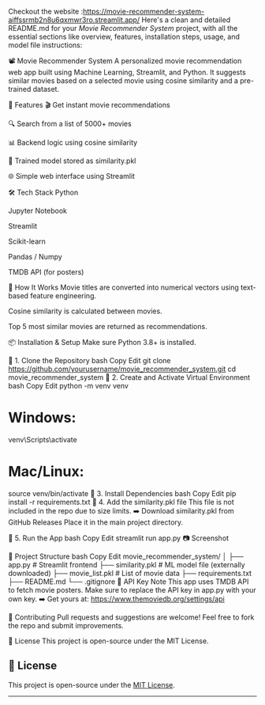 Checkout the website :https://movie-recommender-system-aiffssrmb2n8u6qxmwr3ro.streamlit.app/
Here's a clean and detailed README.md for your *Movie Recommender System* project, with all the essential sections like overview, features, installation steps, usage, and model file instructions:

📽️ Movie Recommender System
A personalized movie recommendation web app built using Machine Learning, Streamlit, and Python. It suggests similar movies based on a selected movie using cosine similarity and a pre-trained dataset.

🚀 Features
🎬 Get instant movie recommendations

🔍 Search from a list of 5000+ movies

📊 Backend logic using cosine similarity

🧠 Trained model stored as similarity.pkl

🌐 Simple web interface using Streamlit

🛠️ Tech Stack
Python

Jupyter Notebook

Streamlit

Scikit-learn

Pandas / Numpy

TMDB API (for posters)

🧠 How It Works
Movie titles are converted into numerical vectors using text-based feature engineering.

Cosine similarity is calculated between movies.

Top 5 most similar movies are returned as recommendations.

📦 Installation & Setup
Make sure Python 3.8+ is installed.

🔹 1. Clone the Repository
bash
Copy
Edit
git clone https://github.com/yourusername/movie_recommender_system.git
cd movie_recommender_system
🔹 2. Create and Activate Virtual Environment
bash
Copy
Edit
python -m venv venv
# Windows:
venv\Scripts\activate
# Mac/Linux:
source venv/bin/activate
🔹 3. Install Dependencies
bash
Copy
Edit
pip install -r requirements.txt
🔹 4. Add the similarity.pkl file
This file is not included in the repo due to size limits.
➡️ Download similarity.pkl from GitHub Releases
Place it in the main project directory.

🔹 5. Run the App
bash
Copy
Edit
streamlit run app.py
📷 Screenshot
<!-- Replace with your actual image or remove this section -->

📁 Project Structure
bash
Copy
Edit
movie_recommender_system/
│
├── app.py                # Streamlit frontend
├── similarity.pkl        # ML model file (externally downloaded)
├── movie_list.pkl        # List of movie data
├── requirements.txt
├── README.md
└── .gitignore
🔐 API Key Note
This app uses TMDB API to fetch movie posters.
Make sure to replace the API key in app.py with your own key.
➡️ Get yours at: https://www.themoviedb.org/settings/api

🤝 Contributing
Pull requests and suggestions are welcome!
Feel free to fork the repo and submit improvements.

📄 License
This project is open-source under the MIT License.
## 📄 License

This project is open-source under the [MIT License](LICENSE).

---
